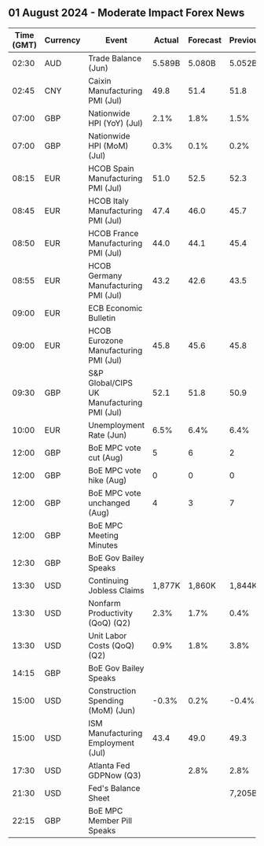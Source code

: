 ## 01 August 2024 - Moderate Impact Forex News

| Time (GMT) | Currency | Event | Actual | Forecast | Previous |
|------|----------|-------|--------|----------|----------|
| 02:30 | AUD | Trade Balance (Jun) | 5.589B | 5.080B | 5.052B |
| 02:45 | CNY | Caixin Manufacturing PMI (Jul) | 49.8 | 51.4 | 51.8 |
| 07:00 | GBP | Nationwide HPI (YoY) (Jul) | 2.1% | 1.8% | 1.5% |
| 07:00 | GBP | Nationwide HPI (MoM) (Jul) | 0.3% | 0.1% | 0.2% |
| 08:15 | EUR | HCOB Spain Manufacturing PMI (Jul) | 51.0 | 52.5 | 52.3 |
| 08:45 | EUR | HCOB Italy Manufacturing PMI (Jul) | 47.4 | 46.0 | 45.7 |
| 08:50 | EUR | HCOB France Manufacturing PMI (Jul) | 44.0 | 44.1 | 45.4 |
| 08:55 | EUR | HCOB Germany Manufacturing PMI (Jul) | 43.2 | 42.6 | 43.5 |
| 09:00 | EUR | ECB Economic Bulletin |  |  |  |
| 09:00 | EUR | HCOB Eurozone Manufacturing PMI (Jul) | 45.8 | 45.6 | 45.8 |
| 09:30 | GBP | S&P Global/CIPS UK Manufacturing PMI (Jul) | 52.1 | 51.8 | 50.9 |
| 10:00 | EUR | Unemployment Rate (Jun) | 6.5% | 6.4% | 6.4% |
| 12:00 | GBP | BoE MPC vote cut (Aug) | 5 | 6 | 2 |
| 12:00 | GBP | BoE MPC vote hike (Aug) | 0 | 0 | 0 |
| 12:00 | GBP | BoE MPC vote unchanged (Aug) | 4 | 3 | 7 |
| 12:00 | GBP | BoE MPC Meeting Minutes |  |  |  |
| 12:30 | GBP | BoE Gov Bailey Speaks |  |  |  |
| 13:30 | USD | Continuing Jobless Claims | 1,877K | 1,860K | 1,844K |
| 13:30 | USD | Nonfarm Productivity (QoQ) (Q2) | 2.3% | 1.7% | 0.4% |
| 13:30 | USD | Unit Labor Costs (QoQ) (Q2) | 0.9% | 1.8% | 3.8% |
| 14:15 | GBP | BoE Gov Bailey Speaks |  |  |  |
| 15:00 | USD | Construction Spending (MoM) (Jun) | -0.3% | 0.2% | -0.4% |
| 15:00 | USD | ISM Manufacturing Employment (Jul) | 43.4 | 49.0 | 49.3 |
| 17:30 | USD | Atlanta Fed GDPNow (Q3) |  | 2.8% | 2.8% |
| 21:30 | USD | Fed's Balance Sheet |  |  | 7,205B |
| 22:15 | GBP | BoE MPC Member Pill Speaks |  |  |  |

